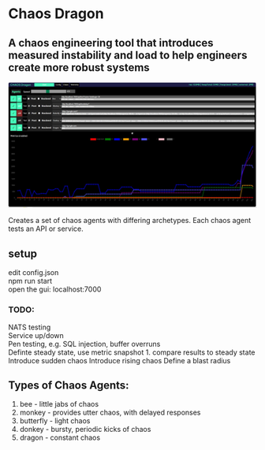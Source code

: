 # Chaos Dragon
## A chaos engineering tool that introduces measured instability and load to help engineers create more robust systems

![Image Description](./doc/screen.jpg)

Creates a set of chaos agents with differing archetypes. Each chaos agent tests an API or service.

## setup
edit config.json  
npm run start  
open the gui: localhost:7000  


### TODO:
NATS testing  
Service up/down  
Pen testing, e.g. SQL injection, buffer overruns  
Definte steady state, use metric snapshot
    1. compare results to steady state
Introduce sudden chaos
Introduce rising chaos
Define a blast radius

## Types of Chaos Agents:
1. bee - little jabs of chaos
2. monkey - provides utter chaos, with delayed responses
3. butterfly - light chaos
4. donkey - bursty, periodic kicks of chaos
5. dragon - constant chaos
